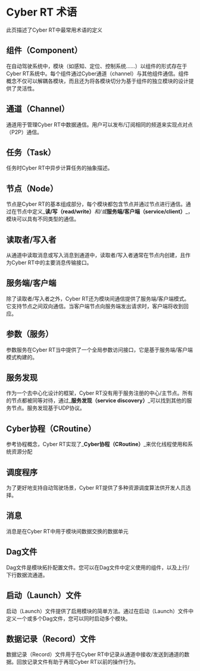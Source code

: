# Cyber RT 术语

此页描述了Cyber RT中最常用术语的定义

## 组件（Component）

在自动驾驶系统中，模块（如感知、定位、控制系统……）以组件的形式存在于Cyber RT系统中。每个组件通过Cyber通道（channel）与其他组件通信。组件概念不仅可以解耦各模块，而且还为将各模块切分为基于组件的独立模块的设计提供了灵活性。

## 通道（Channel）

通道用于管理Cyber RT中数据通信。用户可以发布/订阅相同的频道来实现点对点（P2P）通信。

## 任务（Task）

任务时Cyber RT中异步计算任务的抽象描述。

## 节点（Node）

节点是Cyber RT的基本组成部分，每个模块都包含节点并通过节点进行通信。通过在节点中定义_**读/写（read/write）**_和/或_**服务端/客户端（service/client）**_，模块可以具有不同类型的通信。

## 读取者/写入者

从通道中读取消息或写入消息到通道中，读取者/写入者通常在节点内创建，且作为Cyber RT中的主要消息传输接口。

## 服务端/客户端

除了读取者/写入者之外，Cyber RT还为模块间通信提供了服务端/客户端模式。它支持节点之间双向通信。当客户端节点向服务端发出请求时，客户端将收到回应。

## 参数（服务）

参数服务在Cyber RT当中提供了一个全局参数访问接口，它是基于服务端/客户端模式构建的。

## 服务发现

作为一个去中心化设计的框架，Cyber RT没有用于服务注册的中心/主节点。所有的节点都被同等对待，通过_**服务发现（service discovery）**_可以找到其他的服务节点。服务发现基于UDP协议。

## Cyber协程（CRoutine）

参考协程概念，Cyber RT实现了_**Cyber协程（CRoutine）**_来优化线程使用和系统资源分配

## 调度程序

为了更好地支持自动驾驶场景，Cyber RT提供了多种资源调度算法供开发人员选择。

## 消息

消息是在Cyber RT中用于模块间数据交换的数据单元

## Dag文件

Dag文件是模块拓扑配置文件。您可以在Dag文件中定义使用的组件，以及上行/下行数据流通道。

## 启动（Launch）文件

启动（Launch）文件提供了启用模块的简单方法。通过在启动（Launch）文件中定义一个或多个Dag文件，您可以同时启动多个模块。

## 数据记录（Record）文件

数据记录（Record）文件用于在Cyber RT中记录从通道中接收/发送到通道的数据。回放记录文件有助于再现Cyber RT以前的操作行为。

